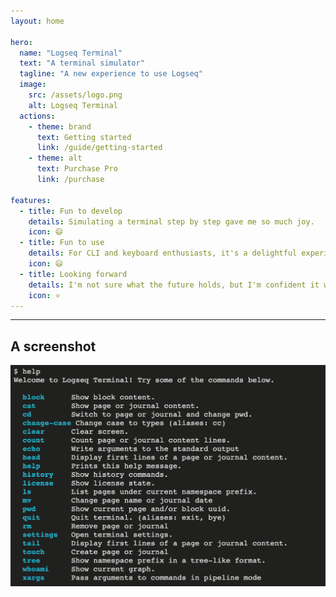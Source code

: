 ```yaml
---
layout: home

hero:
  name: "Logseq Terminal"
  text: "A terminal simulator"
  tagline: "A new experience to use Logseq"
  image:
    src: /assets/logo.png
    alt: Logseq Terminal
  actions:
    - theme: brand
      text: Getting started
      link: /guide/getting-started
    - theme: alt
      text: Purchase Pro
      link: /purchase

features:
  - title: Fun to develop
    details: Simulating a terminal step by step gave me so much joy.
    icon: 😄
  - title: Fun to use
    details: For CLI and keyboard enthusiasts, it's a delightful experience.
    icon: 😃
  - title: Looking forward
    details: I'm not sure what the future holds, but I'm confident it will be amazing.
    icon: ⭐️
---
```


<hr />

## A screenshot

![](/assets/screenshot.png)
